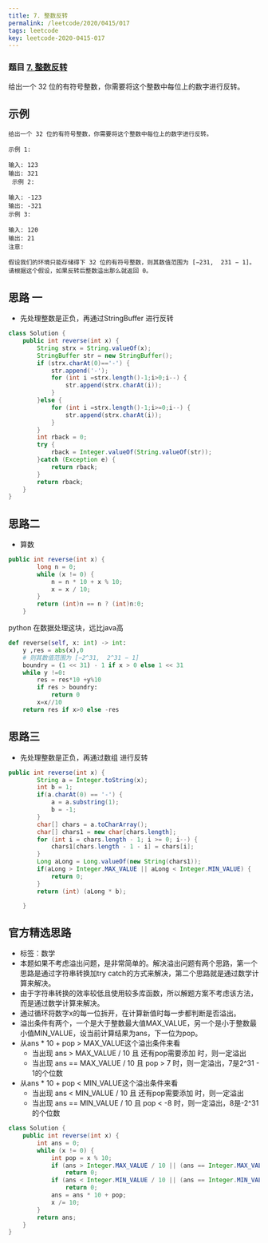 ```yaml
---
title: 7. 整数反转
permalink: /leetcode/2020/0415/017
tags: leetcode
key: leetcode-2020-0415-017
---
```


### 题目 [7. 整数反转](https://leetcode-cn.com/problems/reverse-integer/)
给出一个 32 位的有符号整数，你需要将这个整数中每位上的数字进行反转。

## 示例
```
给出一个 32 位的有符号整数，你需要将这个整数中每位上的数字进行反转。

示例 1:

输入: 123
输出: 321
 示例 2:

输入: -123
输出: -321
示例 3:

输入: 120
输出: 21
注意:

假设我们的环境只能存储得下 32 位的有符号整数，则其数值范围为 [−231,  231 − 1]。请根据这个假设，如果反转后整数溢出那么就返回 0。
```

## 思路 一
- 先处理整数是正负，再通过StringBuffer 进行反转

```java
class Solution {
    public int reverse(int x) {
        String strx = String.valueOf(x);
        StringBuffer str = new StringBuffer();
        if (strx.charAt(0)=='-') {
            str.append('-');
            for (int i =strx.length()-1;i>0;i--) {
                str.append(strx.charAt(i));
            }
        }else {
            for (int i =strx.length()-1;i>=0;i--) {
                str.append(strx.charAt(i));
            }
        }
        int rback = 0;
        try {
            rback = Integer.valueOf(String.valueOf(str));
        }catch (Exception e) {
            return rback;
        }
        return rback;
    }
}
```

## 思路二
- 算数

```java
public int reverse(int x) {
        long n = 0;
        while (x != 0) {
            n = n * 10 + x % 10;
            x = x / 10;
        }
        return (int)n == n ? (int)n:0;
    }
```

python 在数据处理这块，远比java高
```python
def reverse(self, x: int) -> int:
    y ,res = abs(x),0
    # 则其数值范围为 [−2^31,  2^31 − 1]
    boundry = (1 << 31) - 1 if x > 0 else 1 << 31
    while y !=0:
        res = res*10 +y%10
        if res > boundry:
            return 0
        x=x//10
    return res if x>0 else -res
```



## 思路三
- 先处理整数是正负，再通过数组 进行反转

```java
public int reverse(int x) {
        String a = Integer.toString(x);
        int b = 1;
        if(a.charAt(0) == '-') {
            a = a.substring(1);
            b = -1;
        }
        char[] chars = a.toCharArray();
        char[] chars1 = new char[chars.length];
        for (int i = chars.length - 1; i >= 0; i--) {
            chars1[chars.length - 1 - i] = chars[i];
        }
        Long aLong = Long.valueOf(new String(chars1));
        if(aLong > Integer.MAX_VALUE || aLong < Integer.MIN_VALUE) {
            return 0;
        }
        return (int) (aLong * b);

    }
```

## 官方精选思路
- 标签：数学
- 本题如果不考虑溢出问题，是非常简单的。解决溢出问题有两个思路，第一个思路是通过字符串转换加try catch的方式来解决，第二个思路就是通过数学计算来解决。
- 由于字符串转换的效率较低且使用较多库函数，所以解题方案不考虑该方法，而是通过数学计算来解决。
- 通过循环将数字x的每一位拆开，在计算新值时每一步都判断是否溢出。
- 溢出条件有两个，一个是大于整数最大值MAX_VALUE，另一个是小于整数最小值MIN_VALUE，设当前计算结果为ans，下一位为pop。
- 从ans * 10 + pop > MAX_VALUE这个溢出条件来看
   - 当出现 ans > MAX_VALUE / 10 且 还有pop需要添加 时，则一定溢出   
   - 当出现 ans == MAX_VALUE / 10 且 pop > 7 时，则一定溢出，7是2^31 - 1的个位数
- 从ans * 10 + pop < MIN_VALUE这个溢出条件来看
   - 当出现 ans < MIN_VALUE / 10 且 还有pop需要添加 时，则一定溢出    
   - 当出现 ans == MIN_VALUE / 10 且 pop < -8 时，则一定溢出，8是-2^31的个位数

```java
class Solution {
    public int reverse(int x) {
        int ans = 0;
        while (x != 0) {
            int pop = x % 10;
            if (ans > Integer.MAX_VALUE / 10 || (ans == Integer.MAX_VALUE / 10 && pop > 7))
                return 0;
            if (ans < Integer.MIN_VALUE / 10 || (ans == Integer.MIN_VALUE / 10 && pop < -8))
                return 0;
            ans = ans * 10 + pop;
            x /= 10;
        }
        return ans;
    }
}
```
